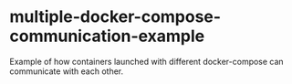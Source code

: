 # multiple-docker-compose-communication-example
Example of how containers launched with different docker-compose can communicate with each other.
